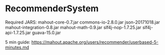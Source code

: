 # RecommenderSystem

Required JARS:
mahout-core-0.7.jar
commons-io-2.8.0.jar
json-20171018.jar
mahout-integration-0.8.jar
mahout-math-0.9.jar
slf4j-nop-1.7.25.jar
slf4j-api-1.7.25.jar
guava-15.0.jar



5 min guide: https://mahout.apache.org/users/recommender/userbased-5-minutes.md
